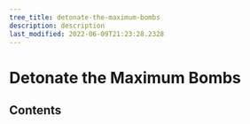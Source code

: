 ```yaml
---
tree_title: detonate-the-maximum-bombs
description: description
last_modified: 2022-06-09T21:23:28.2328
---
```


# Detonate the Maximum Bombs

## Contents
